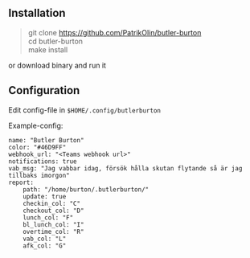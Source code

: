 ## Installation

> git clone https://github.com/PatrikOlin/butler-burton <br>
> cd butler-burton <br>
> make install

or download binary and run it

## Configuration

Edit config-file in `$HOME/.config/butlerburton`

Example-config:

```ỳaml
name: "Butler Burton"
color: "#46D9FF"
webhook_url: "<Teams webhook url>"
notifications: true
vab_msg: "Jag vabbar idag, försök hålla skutan flytande så är jag tillbaks imorgon"
report:
    path: "/home/burton/.butlerburton/"
    update: true
    checkin_col: "C"
    checkout_col: "D"
    lunch_col: "F"
    bl_lunch_col: "I"
    overtime_col: "R"
    vab_col: "L"
    afk_col: "G"
```
